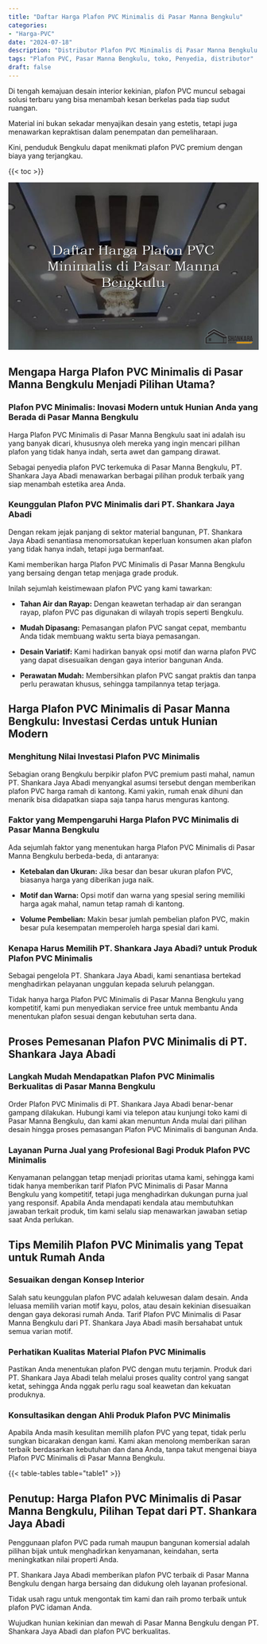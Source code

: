 ```yaml
---
title: "Daftar Harga Plafon PVC Minimalis di Pasar Manna Bengkulu"
categories: 
- "Harga-PVC"
date: "2024-07-18"
description: "Distributor Plafon PVC Minimalis di Pasar Manna Bengkulu untuk tempat tinggal, office, serta gerai. Material unggulan, pilihan motif, warna menarik, beserta layanan instalasi ditangani oleh tenaga ahli berpengalaman serta garansi resmi!|Layanan penjualan Plafon PVC Minimalis di Pasar Manna Bengkulu untuk keperluan hunian, kantor, maupun toko, dengan panel terbaik dan instalasi oleh tim berpengalaman serta jaminan resmi.|Solusi Plafon PVC Minimalis di Pasar Manna Bengkulu yang terbukti bagi tempat tinggal, office, serta gerai, dengan panel berkualitas dan penempatan oleh tenaga ahli berpengalaman dan garansi resmi.|Penjualan Plafon PVC Minimalis di Pasar Manna Bengkulu bagi tempat tinggal, office, dan toko, dengan material berkualitas dan pemasangan dikerjakan oleh tenaga ahli ahli, disertai dengan garansi resmi.}"
tags: "Plafon PVC, Pasar Manna Bengkulu, toko, Penyedia, distributor"
draft: false
---
```


Di tengah kemajuan desain interior kekinian, plafon PVC muncul sebagai solusi terbaru yang bisa menambah kesan berkelas pada tiap sudut ruangan.

Material ini bukan sekadar menyajikan desain yang estetis, tetapi juga menawarkan kepraktisan dalam penempatan dan pemeliharaan.

Kini, penduduk Bengkulu dapat menikmati plafon PVC premium dengan biaya yang terjangkau.

{{< toc >}}

![Daftar Harga Plafon PVC Minimalis di Pasar Manna Bengkulu](/images/Harga-PVC/Daftar-Harga-Plafon-PVC-Minimalis-di-Pasar-Manna-Bengkulu.png)


## Mengapa Harga Plafon PVC Minimalis di Pasar Manna Bengkulu Menjadi Pilihan Utama?

### Plafon PVC Minimalis: Inovasi Modern untuk Hunian Anda yang Berada di Pasar Manna Bengkulu

Harga Plafon PVC Minimalis di Pasar Manna Bengkulu saat ini adalah isu yang banyak dicari, khususnya oleh mereka yang ingin mencari pilihan plafon yang tidak hanya indah, serta awet dan gampang dirawat.

Sebagai penyedia plafon PVC terkemuka di Pasar Manna Bengkulu, PT. Shankara Jaya Abadi menawarkan berbagai pilihan produk terbaik yang siap menambah estetika area Anda.

### Keunggulan Plafon PVC Minimalis dari PT. Shankara Jaya Abadi

Dengan rekam jejak panjang di sektor material bangunan, PT. Shankara Jaya Abadi senantiasa menomorsatukan keperluan konsumen akan plafon yang tidak hanya indah, tetapi juga bermanfaat.

Kami memberikan harga Plafon PVC Minimalis di Pasar Manna Bengkulu yang bersaing dengan tetap menjaga grade produk.

Inilah sejumlah keistimewaan plafon PVC yang kami tawarkan:

- **Tahan Air dan Rayap:** Dengan keawetan terhadap air dan serangan rayap, plafon PVC pas digunakan di wilayah tropis seperti Bengkulu.

- **Mudah Dipasang:** Pemasangan plafon PVC sangat cepat, membantu Anda tidak membuang waktu serta biaya pemasangan.

- **Desain Variatif:** Kami hadirkan banyak opsi motif dan warna plafon PVC yang dapat disesuaikan dengan gaya interior bangunan Anda.

- **Perawatan Mudah:** Membersihkan plafon PVC sangat praktis dan tanpa perlu perawatan khusus, sehingga tampilannya tetap terjaga.

## Harga Plafon PVC Minimalis di Pasar Manna Bengkulu: Investasi Cerdas untuk Hunian Modern

### Menghitung Nilai Investasi Plafon PVC Minimalis

Sebagian orang Bengkulu berpikir plafon PVC premium pasti mahal, namun PT. Shankara Jaya Abadi menyangkal asumsi tersebut dengan memberikan plafon PVC harga ramah di kantong. Kami yakin, rumah enak dihuni dan menarik bisa didapatkan siapa saja tanpa harus menguras kantong.

### Faktor yang Mempengaruhi Harga Plafon PVC Minimalis di Pasar Manna Bengkulu

Ada sejumlah faktor yang menentukan harga Plafon PVC Minimalis di Pasar Manna Bengkulu berbeda-beda, di antaranya:

- **Ketebalan dan Ukuran:** Jika besar dan besar ukuran plafon PVC, biasanya harga yang diberikan juga naik.

- **Motif dan Warna:** Opsi motif dan warna yang spesial sering memiliki harga agak mahal, namun tetap ramah di kantong.

- **Volume Pembelian:** Makin besar jumlah pembelian plafon PVC, makin besar pula kesempatan memperoleh harga spesial dari kami.

### Kenapa Harus Memilih PT. Shankara Jaya Abadi? untuk Produk Plafon PVC Minimalis

Sebagai pengelola PT. Shankara Jaya Abadi, kami senantiasa bertekad menghadirkan pelayanan unggulan kepada seluruh pelanggan.

Tidak hanya harga Plafon PVC Minimalis di Pasar Manna Bengkulu yang kompetitif, kami pun menyediakan service free untuk membantu Anda menentukan plafon sesuai dengan kebutuhan serta dana.

## Proses Pemesanan Plafon PVC Minimalis di PT. Shankara Jaya Abadi

### Langkah Mudah Mendapatkan Plafon PVC Minimalis Berkualitas di Pasar Manna Bengkulu

Order Plafon PVC Minimalis di PT. Shankara Jaya Abadi benar-benar gampang dilakukan. Hubungi kami via telepon atau kunjungi toko kami di Pasar Manna Bengkulu, dan kami akan menuntun Anda mulai dari pilihan desain hingga proses pemasangan Plafon PVC Minimalis di bangunan Anda.

### Layanan Purna Jual yang Profesional Bagi Produk Plafon PVC Minimalis

Kenyamanan pelanggan tetap menjadi prioritas utama kami, sehingga kami tidak hanya memberikan tarif Plafon PVC Minimalis di Pasar Manna Bengkulu yang kompetitif, tetapi juga menghadirkan dukungan purna jual yang responsif. Apabila Anda mendapati kendala atau membutuhkan jawaban terkait produk, tim kami selalu siap menawarkan jawaban setiap saat Anda perlukan.

## Tips Memilih Plafon PVC Minimalis yang Tepat untuk Rumah Anda

### Sesuaikan dengan Konsep Interior

Salah satu keunggulan plafon PVC adalah keluwesan dalam desain. Anda leluasa memilih varian motif kayu, polos, atau desain kekinian disesuaikan dengan gaya dekorasi rumah Anda. Tarif Plafon PVC Minimalis di Pasar Manna Bengkulu dari PT. Shankara Jaya Abadi masih bersahabat untuk semua varian motif.

### Perhatikan Kualitas Material Plafon PVC Minimalis

Pastikan Anda menentukan plafon PVC dengan mutu terjamin. Produk dari PT. Shankara Jaya Abadi telah melalui proses quality control yang sangat ketat, sehingga Anda nggak perlu ragu soal keawetan dan kekuatan produknya.

### Konsultasikan dengan Ahli Produk Plafon PVC Minimalis

Apabila Anda masih kesulitan memilih plafon PVC yang tepat, tidak perlu sungkan bicarakan dengan kami. Kami akan menolong memberikan saran terbaik berdasarkan kebutuhan dan dana Anda, tanpa takut mengenai biaya Plafon PVC Minimalis di Pasar Manna Bengkulu.

{{< table-tables table="table1" >}}

## Penutup: Harga Plafon PVC Minimalis di Pasar Manna Bengkulu, Pilihan Tepat dari PT. Shankara Jaya Abadi

Penggunaan plafon PVC pada rumah maupun bangunan komersial adalah pilihan bijak untuk menghadirkan kenyamanan, keindahan, serta meningkatkan nilai properti Anda.

PT. Shankara Jaya Abadi memberikan plafon PVC terbaik di Pasar Manna Bengkulu dengan harga bersaing dan didukung oleh layanan profesional.

Tidak usah ragu untuk mengontak tim kami dan raih promo terbaik untuk plafon PVC idaman Anda.

Wujudkan hunian kekinian dan mewah di Pasar Manna Bengkulu dengan PT. Shankara Jaya Abadi dan plafon PVC berkualitas.